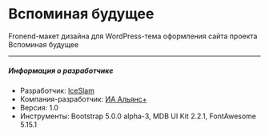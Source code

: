 # Вспоминая будущее

Fronend-макет дизайна для WordPress-тема оформления сайта проекта Вспоминая будущее

---

##### Информация о разработчике

* Разработчик: [IceSlam](https://iceslam.ru/ "IceSlam")
* Компания-разработчик: [ИА Альянс+](https://alianscompany.ru "Интернет-агентство Альянс+")
* Версия: 1.0
* Инструменты: Bootstrap 5.0.0 alpha-3, MDB UI Kit 2.2.1, FontAwesome 5.15.1
